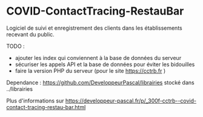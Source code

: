 # COVID-ContactTracing-RestauBar
Logiciel de suivi et enregistrement des clients dans les établissements recevant du public.

TODO :
- ajouter les index qui conviennent à la base de données du serveur
- sécuriser les appels API et la base de données pour éviter les bidouilles
- faire la version PHP du serveur (pour le site https://cctrb.fr )

Dependance :
https://github.com/DeveloppeurPascal/librairies stocké dans ../librairies

Plus d'informations sur https://developpeur-pascal.fr/p/_300f-cctrb--covid-contact-tracing-restau-bar.html
